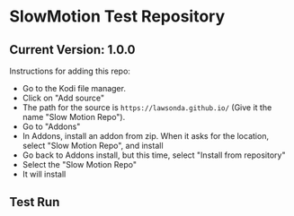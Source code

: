 # SlowMotion Test Repository
## Current Version: 1.0.0

Instructions for adding this repo:


<p align="left">
  <ul>
    <li>Go to the Kodi file manager.</li>
    <li>Click on "Add source"</li>
    <li>The path for the source is <code>https://lawsonda.github.io/</code> (Give it the name "Slow Motion Repo").</li>
    <li>Go to "Addons"</li>
    <li>In Addons, install an addon from zip.  When it asks for the location, select "Slow Motion Repo", and install
    <li>Go back to Addons install, but this time, select "Install from repository"</li>
    <li>Select the "Slow Motion Repo"</li>
    <li>It will install</li>
  </ul>
</p>

## Test Run
